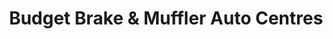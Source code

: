 ---
title: "Budget Brake & Muffler Auto Centres"
url: /surrey/budget-brake-and-muffler-auto-centres/
shop: car repair
---